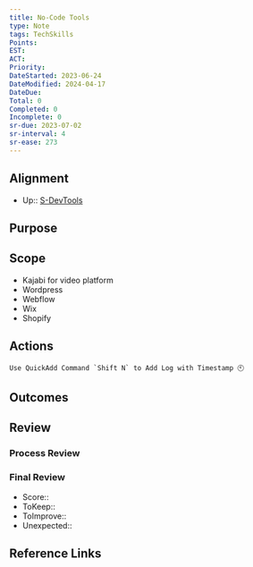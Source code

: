 ```yaml
---
title: No-Code Tools
type: Note
tags: TechSkills
Points: 
EST: 
ACT: 
Priority: 
DateStarted: 2023-06-24
DateModified: 2024-04-17
DateDue: 
Total: 0
Completed: 0
Incomplete: 0
sr-due: 2023-07-02
sr-interval: 4
sr-ease: 273
---
```


## Alignment

- Up:: [S-DevTools](../S-DevTools.md)

## Purpose

## Scope

- Kajabi for video platform
- Wordpress
- Webflow
- Wix
- Shopify

## Actions

```ad-tip
Use QuickAdd Command `Shift N` to Add Log with Timestamp 🕙
```

## Outcomes

## Review

### Process Review

### Final Review

- Score::
- ToKeep::
- ToImprove::
- Unexpected::

## Reference Links
